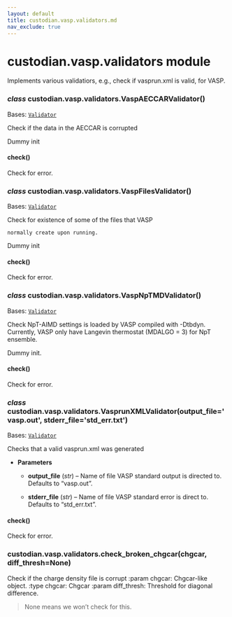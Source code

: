 ```yaml
---
layout: default
title: custodian.vasp.validators.md
nav_exclude: true
---
```


# custodian.vasp.validators module

Implements various validatiors, e.g., check if vasprun.xml is valid, for VASP.


### _class_ custodian.vasp.validators.VaspAECCARValidator()
Bases: [`Validator`](custodian.custodian.md#custodian.custodian.Validator)

Check if the data in the AECCAR is corrupted

Dummy init


#### check()
Check for error.


### _class_ custodian.vasp.validators.VaspFilesValidator()
Bases: [`Validator`](custodian.custodian.md#custodian.custodian.Validator)

Check for existence of some of the files that VASP

    normally create upon running.

Dummy init


#### check()
Check for error.


### _class_ custodian.vasp.validators.VaspNpTMDValidator()
Bases: [`Validator`](custodian.custodian.md#custodian.custodian.Validator)

Check NpT-AIMD settings is loaded by VASP compiled with -Dtbdyn.
Currently, VASP only have Langevin thermostat (MDALGO = 3) for NpT ensemble.

Dummy init.


#### check()
Check for error.


### _class_ custodian.vasp.validators.VasprunXMLValidator(output_file='vasp.out', stderr_file='std_err.txt')
Bases: [`Validator`](custodian.custodian.md#custodian.custodian.Validator)

Checks that a valid vasprun.xml was generated


* **Parameters**


    * **output_file** (*str*) – Name of file VASP standard output is directed to.
    Defaults to “vasp.out”.


    * **stderr_file** (*str*) – Name of file VASP standard error is direct to.
    Defaults to “std_err.txt”.



#### check()
Check for error.


### custodian.vasp.validators.check_broken_chgcar(chgcar, diff_thresh=None)
Check if the charge density file is corrupt
:param chgcar: Chgcar-like object.
:type chgcar: Chgcar
:param diff_thresh: Threshold for diagonal difference.

> None means we won’t check for this.